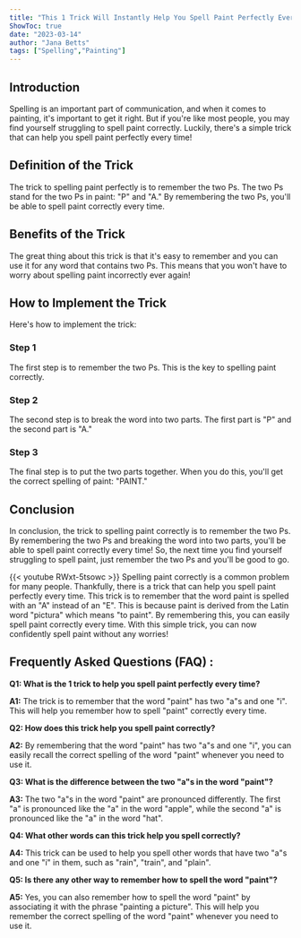 ```yaml
---
title: "This 1 Trick Will Instantly Help You Spell Paint Perfectly Every Time!"
ShowToc: true 
date: "2023-03-14"
author: "Jana Betts" 
tags: ["Spelling","Painting"]
---
```

## Introduction
Spelling is an important part of communication, and when it comes to painting, it's important to get it right. But if you're like most people, you may find yourself struggling to spell paint correctly. Luckily, there's a simple trick that can help you spell paint perfectly every time!

## Definition of the Trick
The trick to spelling paint perfectly is to remember the two Ps. The two Ps stand for the two Ps in paint: "P" and "A." By remembering the two Ps, you'll be able to spell paint correctly every time. 

## Benefits of the Trick
The great thing about this trick is that it's easy to remember and you can use it for any word that contains two Ps. This means that you won't have to worry about spelling paint incorrectly ever again!

## How to Implement the Trick
Here's how to implement the trick: 

### Step 1
The first step is to remember the two Ps. This is the key to spelling paint correctly. 

### Step 2
The second step is to break the word into two parts. The first part is "P" and the second part is "A."

### Step 3
The final step is to put the two parts together. When you do this, you'll get the correct spelling of paint: "PAINT."

## Conclusion
In conclusion, the trick to spelling paint correctly is to remember the two Ps. By remembering the two Ps and breaking the word into two parts, you'll be able to spell paint correctly every time! So, the next time you find yourself struggling to spell paint, just remember the two Ps and you'll be good to go.

{{< youtube RWxt-5tsowc >}} 
Spelling paint correctly is a common problem for many people. Thankfully, there is a trick that can help you spell paint perfectly every time. This trick is to remember that the word paint is spelled with an "A" instead of an "E". This is because paint is derived from the Latin word "pictura" which means "to paint". By remembering this, you can easily spell paint correctly every time. With this simple trick, you can now confidently spell paint without any worries!

## Frequently Asked Questions (FAQ) :
**Q1: What is the 1 trick to help you spell paint perfectly every time?**

**A1:** The trick is to remember that the word "paint" has two "a"s and one "i". This will help you remember how to spell "paint" correctly every time.

**Q2: How does this trick help you spell paint correctly?**

**A2:** By remembering that the word "paint" has two "a"s and one "i", you can easily recall the correct spelling of the word "paint" whenever you need to use it.

**Q3: What is the difference between the two "a"s in the word "paint"?**

**A3:** The two "a"s in the word "paint" are pronounced differently. The first "a" is pronounced like the "a" in the word "apple", while the second "a" is pronounced like the "a" in the word "hat".

**Q4: What other words can this trick help you spell correctly?**

**A4:** This trick can be used to help you spell other words that have two "a"s and one "i" in them, such as "rain", "train", and "plain".

**Q5: Is there any other way to remember how to spell the word "paint"?**

**A5:** Yes, you can also remember how to spell the word "paint" by associating it with the phrase "painting a picture". This will help you remember the correct spelling of the word "paint" whenever you need to use it.





